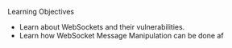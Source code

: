 Learning Objectives
- Learn about WebSockets and their vulnerabilities.
- Learn how WebSocket Message Manipulation can be done
af

